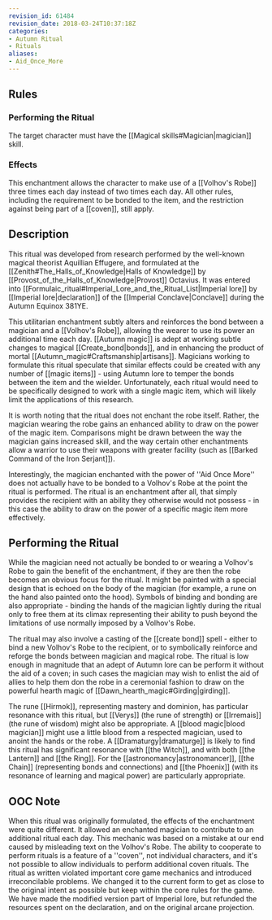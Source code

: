 ```yaml
---
revision_id: 61484
revision_date: 2018-03-24T10:37:18Z
categories:
- Autumn Ritual
- Rituals
aliases:
- Aid_Once_More
---
```


## Rules

### Performing the Ritual
  The target character must have the [[Magical skills#Magician|magician]] skill.



### Effects
This enchantment allows the character to make use of a [[Volhov's Robe]] three times each day instead of two times each day. All other rules, including the requirement to be bonded to the item, and the restriction against being part of a [[coven]], still apply.



## Description
This ritual was developed from research performed by the well-known magical theorist Aquillian Effugere, and formulated at the [[Zenith#The_Halls_of_Knowledge|Halls of Knowledge]] by [[Provost_of_the_Halls_of_Knowledge|Provost]] Octavius. It was entered into [[Formulaic_ritual#Imperial_Lore_and_the_Ritual_List|Imperial lore]] by [[Imperial lore|declaration]] of the [[Imperial Conclave|Conclave]] during the Autumn Equinox 381YE.

This utilitarian enchantment subtly alters and reinforces the bond between a magician and a [[Volhov's Robe]], allowing the wearer to use its power an additional time each day. [[Autumn magic]] is adept at working subtle changes to magical [[Create_bond|bonds]], and in enhancing the product of mortal [[Autumn_magic#Craftsmanship|artisans]]. Magicians working to formulate this ritual speculate that similar effects could be created with any number of [[magic items]] - using Autumn lore to temper the bonds between the item and the wielder. Unfortunately, each ritual would need to be specifically designed to work with a single magic item, which will likely limit the applications of this research.

It is worth noting that the ritual does not enchant the robe itself. Rather, the magician wearing the robe gains an enhanced ability to draw on the power of the magic item. Comparisons might be drawn between the way the magician gains increased skill, and the way certain other enchantments allow a warrior to use their weapons with greater facility (such as [[Barked Command of the Iron Serjant]]).

Interestingly, the magician enchanted with the power of ''Aid Once More'' does not actually have to be bonded to a Volhov's Robe at the point the ritual is performed. The ritual is an enchantment after all, that simply provides the recipient with an ability they otherwise would not possess - in this case the ability to draw on the power of a specific magic item more effectively.

## Performing the Ritual
While the magician need not actually be bonded to or wearing a Volhov's Robe to gain the benefit of the enchantment, if they are then the robe becomes an obvious focus for the ritual. It might be painted with a special design that is echoed on the body of the magician (for example, a rune on the hand also painted onto the hood). Symbols of binding and bonding are also appropriate - binding the hands of the magician lightly during the ritual only to free them at its climax representing their ability to push beyond the limitations of use normally imposed by a Volhov's Robe.

The ritual may also involve a casting of the [[create bond]] spell - either to bind a new Volhov's Robe to the recipient, or to symbolically reinforce and reforge the bonds between magician and magical robe. The ritual is low enough in magnitude that an adept of Autumn lore can be perform it without the aid of a coven; in such cases the magician may wish to enlist the aid of allies to help them don the robe in a ceremonial fashion to draw on the powerful hearth magic of [[Dawn_hearth_magic#Girding|girding]].

The rune [[Hirmok]], representing mastery and dominion, has particular resonance with this ritual, but [[Verys]] (the rune of strength) or [[Irremais]] (the rune of wisdom) might also be appropriate. A [[blood magic|blood magician]] might use a little blood from a respected magician, used to anoint the hands or the robe. A [[Dramaturgy|dramaturge]] is likely to find this ritual has significant resonance with [[the Witch]], and with both [[the Lantern]] and [[the Ring]]. For the [[astronomancy|astronomancer]], [[the Chain]] (representing bonds and connections) and [[the Phoenix]] (with its resonance of learning and magical power) are particularly appropriate.

## OOC Note
When this ritual was originally formulated, the effects of the enchantment were quite different. It allowed an enchanted magician to contribute to an additional ritual each day. This mechanic was based on a mistake at our end caused by misleading text on the Volhov's Robe. The ability to cooperate to perform rituals is a feature of a ''coven'', not individual characters, and it's not possible to allow individuals to perform additional coven rituals. The ritual as written violated important core game mechanics and introduced irreconcilable problems. We changed it to the current form to get as close to the original intent as possible but keep within the core rules for the game. We have made the modified version part of Imperial lore, but refunded the resources spent on the declaration, and on the original arcane projection.

